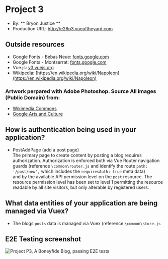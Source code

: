 # Project 3

- By: ** Bryon Justice **
- Production URL: <http://e28p3.vueoftheyard.com>

## Outside resources

- Google Fonts - Bebas Neue: [fonts.google.com](https://fonts.google.com/specimen/Bebas+Neue)
- Google Fonts - Montserrat: [fonts.google.com](https://fonts.google.com/specimen/Montserrat)
- Vue.js: [v3.vuejs.org](https://v3.vuejs.org/guide/introduction.html)
- Wikipedia: [https://en.wikipedia.org/wiki/Napoleon](https://en.wikipedia.org/wiki/Napoleon)

### Artwork perpared with Adobe Photoshop. Source All images (Public Domain) from:

- [Wikimedia Commons](/commons.wikimedia.org)
- [Google Arts and Culture](https://artsandculture.google.com/)

## How is authentication being used in your application?

- PostAddPage (add a post page)\
  The primary page to create content by posting a blog requires authorization.
  Authorization is enforced both via Vue Router navigation guards (reference `\common\router.js` and identify the route `path: '/post/new',` which includes the `requiresAuth: true` meta data)  
  and by the available API permission level on the `post` resource. The resource permission level has been set to level 1 permitting the resource readable by all site visitors, but only alterable by registered users.

## What data entities of your application are being managed via Vuex?

- The blogs `posts` data is managed via Vuex (reference `\common\store.js`

## E2E Testing screenshot

![Project P3, A Boneyfide Blog, passing E2E tests](/src/assets/images/passing-tests.png)
